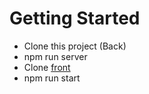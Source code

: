 # Getting Started

- Clone this project (Back)
- npm run server
- Clone [front](https://github.com/yoannesbourg/Product-catalog-back/)
- npm run start
